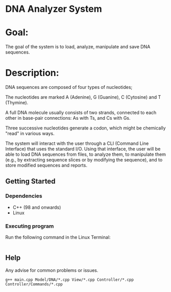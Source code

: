 # DNA Analyzer System

# Goal:

The goal of the system is to load, analyze, manipulate and save DNA sequences.

# Description:

DNA sequences are composed of four types of nucleotides; 

The nucleotides are marked A (Adenine), G (Guanine), C (Cytosine) and T (Thymine).

A full DNA molecule usually consists of two strands, connected to each other in base-pair connections: As with Ts, and Cs with Gs. 

Three successive nucleotides generate a codon, which might be chemically "read" in various ways.



The system will interact with the user through a CLI (Command Line Interface) that uses the standard I/O. Using that interface, the user will be able to load DNA sequences from files, to analyze them, to manipulate them (e.g., by extracting sequence slices or by modifying the sequence), and to store modified sequences and reports.

## Getting Started

### Dependencies

* C++ (98 and onwards)
* Linux

### Executing program

Run the following command in the Linux Terminal:
```

```

## Help

Any advise for common problems or issues.
```
g++ main.cpp Model/DNA/*.cpp View/*.cpp Controller/*.cpp Controller/Commands/*.cpp

```



